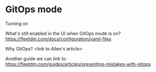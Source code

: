 # GitOps mode

Turning on

What's still enabled in the UI when GitOps mode is on? https://fleetdm.com/docs/configuration/yaml-files

Why GitOps? <link to Allen's article>

Another guide we can link to: https://fleetdm.com/guides/articles/preventing-mistakes-with-gitops

<meta name="authorFullName" value="Noah Talerman">
<meta name="authorGitHubUsername" value="noahtalerman">
<meta name="publishedOn" value="2025-03-20">
<meta name="articleTitle" value="GitOps mode">
<meta name="articleImageUrl" value="TODO">